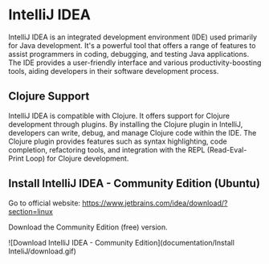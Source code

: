 # IntelliJ IDEA

IntelliJ IDEA is an integrated development environment (IDE) used primarily for Java development. It's a powerful tool that offers a range of features to assist programmers in coding, debugging, and testing Java applications. The IDE provides a user-friendly interface and various productivity-boosting tools, aiding developers in their software development process.

## Clojure Support

IntelliJ IDEA is compatible with Clojure. It offers support for Clojure development through plugins. By installing the Clojure plugin in IntelliJ, developers can write, debug, and manage Clojure code within the IDE. The Clojure plugin provides features such as syntax highlighting, code completion, refactoring tools, and integration with the REPL (Read-Eval-Print Loop) for Clojure development.

## Install IntelliJ IDEA - Community Edition (Ubuntu)

Go to official website: https://www.jetbrains.com/idea/download/?section=linux

Download the Community Edition (free) version.

![Download IntelliJ IDEA - Community Edition](documentation/Install InteliJ/download.gif)